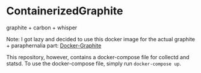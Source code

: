 # ContainerizedGraphite
graphite + carbon + whisper

Note:
I got lazy and decided to use this docker image for the actual graphite + paraphernalia part:
[Docker-Graphite](https://github.com/nickstenning/docker-graphite)

This repository, however, contains a docker-compose file for collectd and statsd. To use the docker-compose file,
simply run `docker-compose up`.
